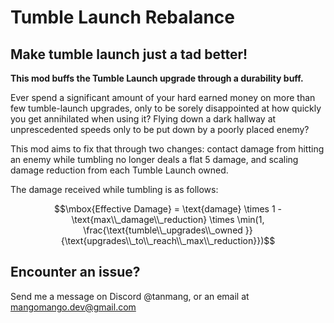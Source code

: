 # **Tumble Launch Rebalance**

## **Make tumble launch just a tad better!**

**This mod buffs the Tumble Launch upgrade through a durability buff.**

Ever spend a significant amount of your hard earned money on more than few tumble-launch upgrades, only to be sorely disappointed at how quickly you get annihilated when using it? Flying down a dark hallway at unprescedented speeds only to be put down by a poorly placed enemy?

This mod aims to fix that through two changes: contact damage from hitting an enemy while tumbling no longer deals a flat 5 damage, and scaling damage reduction from each Tumble Launch owned.

The damage received while tumbling is as follows:

$$\mbox{Effective Damage} = \text{damage} \times 1 - \text{max\\_damage\\_reduction} \times \min(1, \frac{\text{tumble\\_upgrades\\_owned }}{\text{upgrades\\_to\\_reach\\_max\\_reduction}})$$

## **Encounter an issue?**

Send me a message on Discord @tanmang, or an email at mangomango.dev@gmail.com
